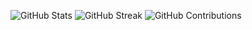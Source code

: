 
![GitHub Stats](https://github-readme-stats.vercel.app/api?username=DipeshDevkota&show_icons=true&count_private=true&theme=radical)
![GitHub Streak](https://github-readme-streak-stats.herokuapp.com/?user=DipeshDevkota&theme=radical)
![GitHub Contributions](https://ghchart.rshah.org/DipeshDevkota)
